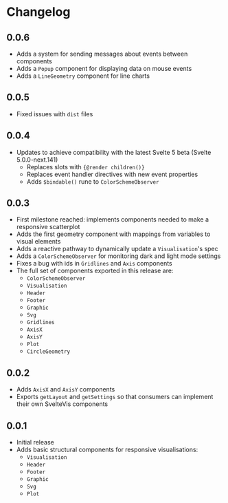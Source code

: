 # Changelog

## 0.0.6

* Adds a system for sending messages about events between components
* Adds a `Popup` component for displaying data on mouse events
* Adds a `LineGeometry` component for line charts

## 0.0.5

* Fixed issues with `dist` files

## 0.0.4

* Updates to achieve compatibility with the latest Svelte 5 beta (Svelte 5.0.0-next.141)
    * Replaces slots with `{@render children()}`
    * Replaces event handler directives with new event properties
    * Adds `$bindable()` rune to `ColorSchemeObserver`

## 0.0.3

* First milestone reached: implements components needed to make a responsive scatterplot
* Adds the first geometry component with mappings from variables to visual elements
* Adds a reactive pathway to dynamically update a `Visualisation`'s spec
* Adds a `ColorSchemeObserver` for monitoring dark and light mode settings
* Fixes a bug with ids in `Gridlines` and `Axis` components
* The full set of components exported in this release are:
    * `ColorSchemeObserver`
    * `Visualisation`
    * `Header`
    * `Footer`
    * `Graphic`
    * `Svg`
    * `Gridlines`
    * `AxisX`
    * `AxisY`
    * `Plot`
    * `CircleGeometry`

## 0.0.2

* Adds `AxisX` and `AxisY` components
* Exports `getLayout` and `getSettings` so that consumers can implement their own SvelteVis components

## 0.0.1

* Initial release
* Adds basic structural components for responsive visualisations:
    * `Visualisation`
    * `Header`
    * `Footer`
    * `Graphic`
    * `Svg`
    * `Plot`